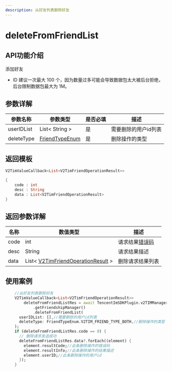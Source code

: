 ```yaml
---
description: 从好友列表删除好友
---
```


# deleteFromFriendList

## API功能介绍

添加好友

* ID 建议一次最大 100 个，因为数量过多可能会导致数据包太大被后台拒绝，后台限制数据包最大为 1M。

## 参数详解

| 参数名称       | 参数类型                                         | 是否必填 | 描述          |
| ---------- | -------------------------------------------- | ---- | ----------- |
| userIDList | List< String >                               | 是    | 需要删除的用户id列表 |
| deleteType | [FriendTypeEnum](../enums/friendtypeenum.md) | 是    | 删除操作的类型     |

## 返回模板

```dart
V2TimValueCallback<List<V2TimFriendOperationResult>>

{
    code : int
    desc : String
    data : List<V2TimFriendOperationResult>
}
```

## 返回参数详解

| 名称   | 数值类型                                                                                      | 描述                                                             |
| ---- | ----------------------------------------------------------------------------------------- | -------------------------------------------------------------- |
| code | int                                                                                       | 请求结果[错误码](https://cloud.tencent.com/document/product/269/1671) |
| desc | String                                                                                    | 请求结果描述                                                         |
| data | List< [V2TimFriendOperationResult](../guan-jian-lei/user/v2timfriendoperationresult.md) > | 删除请求结果列表                                                       |

## 使用案例  &#x20;

```dart
    //从好友列表删除好友
    V2TimValueCallback<List<V2TimFriendOperationResult>>
        deleteFromFriendListRes = await TencentImSDKPlugin.v2TIMManager
            .getFriendshipManager()
            .deleteFromFriendList(
      userIDList: [],//需要删除的用户id列表
      deleteType: FriendTypeEnum.V2TIM_FRIEND_TYPE_BOTH,//删除操作的类型
    );
    if (deleteFromFriendListRes.code == 0) {
      // 删除请求发送成功
      deleteFromFriendListRes.data?.forEach((element) {
        element.resultCode;//此条删除操作的错误码
        element.resultInfo;//此条删除操作的结果描述
        element.userID;//此条删除操作的用户id
      });
    }

```
